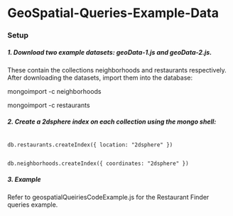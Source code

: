 # GeoSpatial-Queries-Example-Data

### Setup

##### 1. Download two example datasets: geoData-1.js and geoData-2.js. 

These contain the collections neighborhoods and restaurants respectively. After downloading the datasets, import them into the database:

mongoimport <path to geoData-1.js> -c neighborhoods

mongoimport <path to geoData-2.js> -c restaurants


##### 2. Create a 2dsphere index on each collection using the mongo shell:


<code>
db.restaurants.createIndex({ location: "2dsphere" })

db.neighborhoods.createIndex({ coordinates: "2dsphere" })
</code>

##### 3. Example

Refer to geospatialQueiriesCodeExample.js for the Restaurant Finder queries example.







